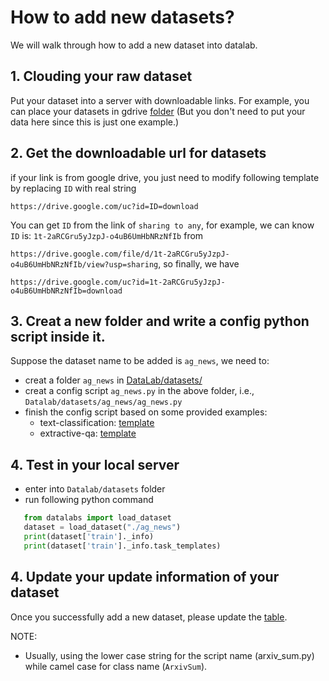 # How to add new datasets?

We will walk through how to add a new dataset into datalab.


## 1. Clouding your raw dataset
Put your dataset into a server with downloadable links.
For example, you can place your datasets in gdrive [folder](https://drive.google.com/drive/folders/1JttBMEoUmVZ8wF7Qa6C8h32XJpqEOd7u?usp=sharing) (But you don't need to put your data here since this is just one example.)


## 2. Get the downloadable url for datasets

if your link is from google drive, you just need to modify following template by replacing `ID` with real string

`https://drive.google.com/uc?id=ID=download`

You can get `ID` from the link of `sharing to any`, for example, we can know
`ID` is: `1t-2aRCGru5yJzpJ-o4uB6UmHbNRzNfIb` from 

`https://drive.google.com/file/d/1t-2aRCGru5yJzpJ-o4uB6UmHbNRzNfIb/view?usp=sharing`, 
so finally, we have

`https://drive.google.com/uc?id=1t-2aRCGru5yJzpJ-o4uB6UmHbNRzNfIb=download`


## 3. Creat a new folder and write a config python script inside it.

Suppose the dataset name to be added is `ag_news`, we need to:
* creat a folder `ag_news` in [DataLab/datasets/](https://github.com/ExpressAI/DataLab/tree/main/datasets)
* creat a config script `ag_news.py` in the above folder, i.e., `Datalab/datasets/ag_news/ag_news.py`
* finish the config script based on some provided examples:
    * text-classification: [template](https://github.com/ExpressAI/DataLab/blob/main/datasets/ag_news/ag_news.py)
    * extractive-qa: [template](https://github.com/ExpressAI/DataLab/blob/main/datasets/squad/squad.py)
    


## 4. Test in your local server
* enter into `Datalab/datasets` folder
* run following python command

```python
   from datalabs import load_dataset
   dataset = load_dataset("./ag_news")
   print(dataset['train']._info)
   print(dataset['train']._info.task_templates)
```

## 4. Update your update information of your dataset
Once you successfully add a new dataset, please update the [table](https://github.com/ExpressAI/DataLab/blob/main/docs/sdk_users/task_normalization.md).




NOTE:
* Usually, using the lower case string for the script name (arxiv_sum.py) while camel case for class name (`ArxivSum`).
